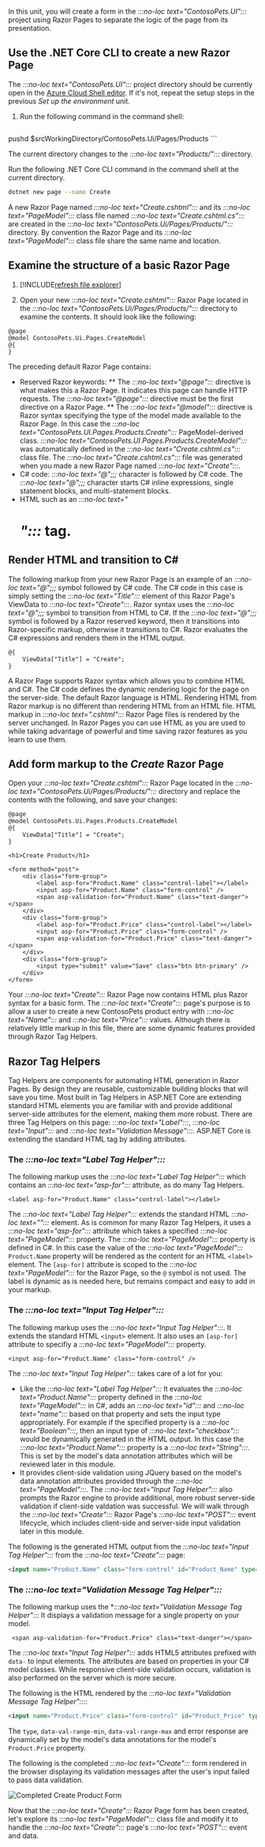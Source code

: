 In this unit, you will create a form in the *:::no-loc text="ContosoPets.UI":::* project using Razor Pages to separate the logic of the page from its presentation.

## Use the .NET Core CLI to create a new Razor Page

The *:::no-loc text="ContosoPets.UI":::* project directory should be currently open in the [Azure Cloud Shell editor](https://docs.microsoft.com/azure/cloud-shell/using-cloud-shell-editor). If it's not, repeat the setup steps in the previous *Set up the environment* unit.

1. Run the following command in the command shell:

	```bash
pushd $srcWorkingDirectory/ContosoPets.Ui/Pages/Products
	```

 The current directory changes to the *:::no-loc text="Products/":::* directory.

Run the following .NET Core CLI command in the command shell at the current directory.

```bash
dotnet new page --name Create
```

A new Razor Page named *:::no-loc text="Create.cshtml":::* and its *:::no-loc text="PageModel":::* class file named *:::no-loc text="Create.cshtml.cs":::* are created in the *:::no-loc text="ContosoPets.Ui/Pages/Products/":::* directory. By convention the Razor Page and its *:::no-loc text="PageModel":::* class file share the same name and location.

## Examine the structure of a basic Razor Page

1. [!INCLUDE[refresh file explorer](../../includes/refresh-file-explorer.md)]

1. Open your new *:::no-loc text="Create.cshtml":::* Razor Page located in the *:::no-loc text="ContosoPets.Ui/Pages/Products/":::* directory to examine the contents. It should look like the following:

```cshtml
@page
@model ContosoPets.Ui.Pages.CreateModel
@{
}

```

 The preceding default Razor Page contains:

* Reserved Razor keywords:
** The *:::no-loc text="@page":::* directive is what makes this a Razor Page. It indicates this page can handle HTTP requests. The *:::no-loc text="@page":::* directive must be the first directive on a Razor Page.
** The *:::no-loc text="@model":::* directive is Razor syntax specifying the type of the model made available to the Razor Page. In this case the *:::no-loc text="ContosoPets.UI.Pages.Products.Create":::* PageModel-derived class. *:::no-loc text="ContosoPets.UI.Pages.Products.CreateModel":::* was automatically defined in the *:::no-loc text="Create.cshtml.cs":::* class file. The *:::no-loc text="Create.cshtml.cs":::* file was generated when you made a new Razor Page named *:::no-loc text="Create":::*.
* C# code: *:::no-loc text="@";;;* character is followed by C# code. The *:::no-loc text="@";;;* character starts C# inline expressions, single statement blocks, and multi-statement blocks.
* HTML such as an *:::no-loc text="<h1>":::* tag. 

## Render HTML and transition to C#

The following markup from your new Razor Page is an example of an *:::no-loc text="@";;;* symbol followed by C# code. The C# code in this case is simply setting the *:::no-loc text="Title":::* element of this Razor Page's ViewData to *:::no-loc text="Create":::*. Razor syntax uses the *:::no-loc text="@";;;* symbol to transition from HTML to C#. If the *:::no-loc text="@";;;* symbol is followed by a Razor reserved keyword, then it transitions into Razor-specific markup, otherwise it transitions to C#. Razor evaluates the C# expressions and renders them in the HTML output.

```cshtml
@{
    ViewData["Title"] = "Create";
}
```

A Razor Page supports Razor syntax which allows you to combine HTML and C#. The C# code defines the dynamic rendering logic for the page on the server-side. The default Razor language is HTML. Rendering HTML from Razor markup is no different than rendering HTML from an HTML file. HTML markup in *:::no-loc text=".cshtml":::* Razor Page files is rendered by the server unchanged. In Razor Pages you can use HTML as you are used to while taking advantage of powerful and time saving razor features as you learn to use them.

## Add form markup to the *Create* Razor Page

 Open your *:::no-loc text="Create.cshtml":::* Razor Page located in the *:::no-loc text="ContosoPets.Ui/Pages/Products/":::* directory and replace the contents with the following, and save your changes:

```cshtml
@page
@model ContosoPets.Ui.Pages.Products.CreateModel
@{
    ViewData["Title"] = "Create";
}

<h1>Create Product</h1>

<form method="post">
    <div class="form-group">
        <label asp-for="Product.Name" class="control-label"></label>
        <input asp-for="Product.Name" class="form-control" />
        <span asp-validation-for="Product.Name" class="text-danger"></span>
    </div>
    <div class="form-group">
        <label asp-for="Product.Price" class="control-label"></label>
        <input asp-for="Product.Price" class="form-control" />
        <span asp-validation-for="Product.Price" class="text-danger"></span>
    </div>
    <div class="form-group">
        <input type="submit" value="Save" class="btn btn-primary" />
    </div>
</form>
```

Your *:::no-loc text="Create":::* Razor Page now contains HTML plus Razor syntax for a basic form. The *:::no-loc text="Create":::* page's purpose is to allow a user to create a new ContosoPets product entry with *:::no-loc text="Name":::* and *:::no-loc text="Price":::* values. Although there is relatively little markup in this file, there are some dynamic features provided through Razor Tag Helpers.

## Razor Tag Helpers

Tag Helpers are components for automating HTML generation in Razor Pages. By design they are reusable, customizable building blocks that will save you time. Most built in Tag Helpers in ASP.NET Core are extending standard HTML elements you are familiar with and provide additional server-side attributes for the element, making them more robust. There are three Tag Helpers on this page: *:::no-loc text="Label":::*, *:::no-loc text="Input":::* and *:::no-loc text="Validation Message":::*. ASP.NET Core is extending the standard HTML tag by adding attributes.

### The *:::no-loc text="Label Tag Helper":::*

The following markup uses the *:::no-loc text="Label Tag Helper":::* which contains an *:::no-loc text="asp-for":::* attribute, as do many Tag Helpers.

```cshtml
<label asp-for="Product.Name" class="control-label"></label>
```

The *:::no-loc text="Label Tag Helper":::* extends the standard HTML *:::no-loc text="<label>":::* element. As is common for many Razor Tag Helpers, it uses a *:::no-loc text="asp-for":::* attribute which takes a specified *:::no-loc text="PageModel":::* property. The *:::no-loc text="PageModel":::* property is defined in C#. In this case the value of the *:::no-loc text="PageModel":::* `Product.Name` property will be rendered as the content for an HTML `<label>` element. The `[asp-for]` attribute is scoped to the *:::no-loc text="PageModel":::* for the Razor Page, so the `@` symbol is not used. The label is dynamic as is needed here, but remains compact and easy to add in your markup.

### The *:::no-loc text="Input Tag Helper":::*

The following markup uses the *:::no-loc text="Input Tag Helper":::*. It extends the standard HTML `<input>` element. It also uses an `[asp-for]` attribute to specifiy a *:::no-loc text="PageModel":::* property.

```cshtml
<input asp-for="Product.Name" class="form-control" />
```

The *:::no-loc text="Input Tag Helper":::* takes care of a lot for you:
* Like the *:::no-loc text="Label Tag Helper":::* It evaluates the *:::no-loc text="Product.Name":::* property defined in the *:::no-loc text="PageModel":::* in C#, adds an *:::no-loc text="id":::* and *:::no-loc text="name":::* based on that property and sets the input type appropriately. For example if the specified property is a *:::no-loc text="Boolean":::*, then an input type of *:::no-loc text="checkbox":::* would be dynamically generated in the HTML output. In this case the *:::no-loc text="Product.Name":::* property is a *:::no-loc text="String":::*. This is set by the model's data annotation attributes which will be reviewed later in this module.
* It provides client-side validation using JQuery based on the model's data annotation attributes provided through the *:::no-loc text="PageModel":::*. The *:::no-loc text="Input Tag Helper":::* also prompts the Razor engine to provide additional, more robust server-side validation if client-side valdation was successful. We will walk through the *:::no-loc text="Create":::* Razor Page's *:::no-loc text="POST":::* event lifecycle, which includes client-side and server-side input validation later in this module. 

The following is the generated HTML output from the *:::no-loc text="Input Tag Helper":::* from the *:::no-loc text="Create":::* page:

```html
<input name="Product.Name" class="form-control" id="Product_Name" type="text" value="" data-val-required="The Name field is required." data-val="true">
```

### The *:::no-loc text="Validation Message Tag Helper":::*

The following markup uses the **:::no-loc text="Validation Message Tag Helper":::* It displays a validation message for a single property on your model.

```cshtml
 <span asp-validation-for="Product.Price" class="text-danger"></span>
```
The *:::no-loc text="Input Tag Helper":::* adds HTML5 attributes prefixed with `data-` to input elements. The attributes are based on properties in your C# model classes. While responsive client-side validation occurs, validation is also performed on the server which is more secure.

The following is the HTML rendered by the *:::no-loc text="Validation Message Tag Helper":::*:

```html
<input name="Product.Price" class="form-control" id="Product_Price" type="text" value="" data-val-required="The Price field is required." data-val="true" data-val-range-min="0.01" data-val-range-max="9999.99" data-val-range="The field Price must be between 0.01 and 9999.99." data-val-number="The field Price must be a number.">
```

The `type`, `data-val-range-min`, `data-val-range-max` and error response are dynamically set by the model's data annotations for the model's `Product.Price` property.

The following is the completed *:::no-loc text="Create":::* form rendered in the browser displaying its validation messages after the user's input failed to pass data validation.

![Completed Create Product Form](../media/6-new-razor-page-create-form/createproduct-validation.png)

Now that the *:::no-loc text="Create":::* Razor Page form has been created, let's explore its *:::no-loc text="PageModel":::* class file and modify it to handle the *:::no-loc text="Create":::* page's *:::no-loc text="POST":::* event and data.
